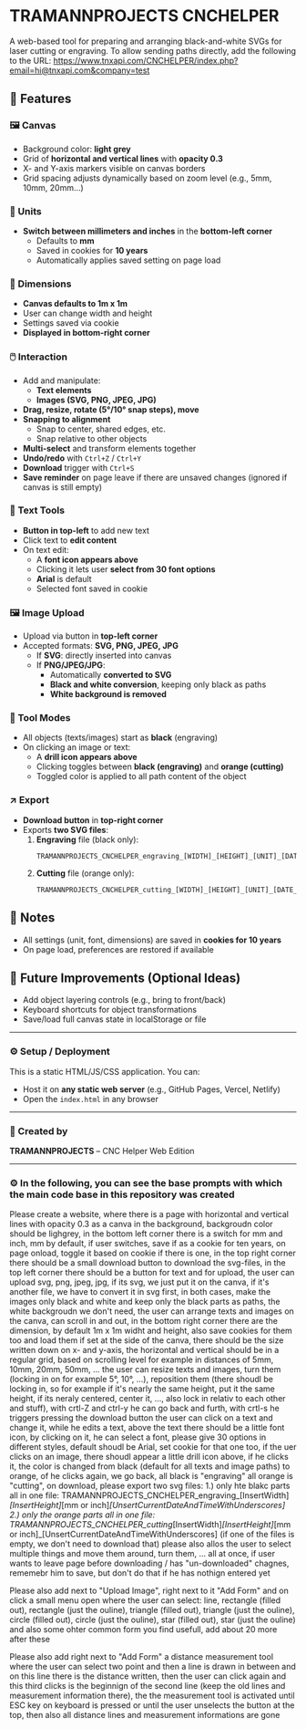# TRAMANNPROJECTS CNCHELPER

A web-based tool for preparing and arranging black-and-white SVGs for laser cutting or engraving.
To allow sending paths directly, add the following to the URL: https://www.tnxapi.com/CNCHELPER/index.php?email=hi@tnxapi.com&company=test

## 🔧 Features

### 🖼️ Canvas
- Background color: **light grey**
- Grid of **horizontal and vertical lines** with **opacity 0.3**
- X- and Y-axis markers visible on canvas borders
- Grid spacing adjusts dynamically based on zoom level (e.g., 5mm, 10mm, 20mm...)

### 📐 Units
- **Switch between millimeters and inches** in the **bottom-left corner**
  - Defaults to **mm**
  - Saved in cookies for **10 years**
  - Automatically applies saved setting on page load

### 📏 Dimensions
- **Canvas defaults to 1m x 1m**
- User can change width and height
- Settings saved via cookie
- **Displayed in bottom-right corner**

### 🖱️ Interaction
- Add and manipulate:
  - **Text elements**
  - **Images (SVG, PNG, JPEG, JPG)**
- **Drag, resize, rotate (5°/10° snap steps), move**
- **Snapping to alignment**
  - Snap to center, shared edges, etc.
  - Snap relative to other objects
- **Multi-select** and transform elements together
- **Undo/redo** with `Ctrl+Z` / `Ctrl+Y`
- **Download** trigger with `Ctrl+S`
- **Save reminder** on page leave if there are unsaved changes (ignored if canvas is still empty)

### 📝 Text Tools
- **Button in top-left** to add new text
- Click text to **edit content**
- On text edit:
  - A **font icon appears above**
  - Clicking it lets user **select from 30 font options**
  - **Arial** is default
  - Selected font saved in cookie

### 🖼️ Image Upload
- Upload via button in **top-left corner**
- Accepted formats: **SVG, PNG, JPEG, JPG**
  - If **SVG**: directly inserted into canvas
  - If **PNG/JPEG/JPG**:
    - Automatically **converted to SVG**
    - **Black and white conversion**, keeping only black as paths
    - **White background is removed**

### 🔧 Tool Modes
- All objects (texts/images) start as **black** (engraving)
- On clicking an image or text:
  - A **drill icon appears above**
  - Clicking toggles between **black (engraving)** and **orange (cutting)**
  - Toggled color is applied to all path content of the object

### ↗️ Export
- **Download button** in **top-right corner**
- Exports **two SVG files**:
  1. **Engraving** file (black only):
     ```
     TRAMANNPROJECTS_CNCHELPER_engraving_[WIDTH]_[HEIGHT]_[UNIT]_[DATE_AND_TIME].svg
     ```
  2. **Cutting** file (orange only):
     ```
     TRAMANNPROJECTS_CNCHELPER_cutting_[WIDTH]_[HEIGHT]_[UNIT]_[DATE_AND_TIME].svg
     ```

## 🧠 Notes
- All settings (unit, font, dimensions) are saved in **cookies for 10 years**
- On page load, preferences are restored if available

## 🧪 Future Improvements (Optional Ideas)
- Add object layering controls (e.g., bring to front/back)
- Keyboard shortcuts for object transformations
- Save/load full canvas state in localStorage or file

---

### ⚙️ Setup / Deployment
This is a static HTML/JS/CSS application. You can:

- Host it on **any static web server** (e.g., GitHub Pages, Vercel, Netlify)
- Open the `index.html` in any browser

---

### 👑 Created by
**TRAMANNPROJECTS** – CNC Helper Web Edition  

---

### ⚙️ In the following, you can see the base prompts with which the main code base in this repository was created





Please create a website, where there is a page with horizontal and vertical lines with opacity 0.3 as a canva in the background, backgroudn color should be lighgrey,
in the bottom left corner there is a switch for mm and inch, mm by default, if user switches, save if as a cookie for ten years, on page onload, toggle it based on cookie if there is one,
in the top right corner there should be a small download button to download the svg-files,
in the top left corner there should be a button for text and for upload,
the user can upload svg, png, jpeg, jpg, if its svg, we just put it on the canva,
if it's another file, we have to convert it in svg first,
in both cases, make the images only black and white and keep only the black parts as paths, the white backgroudn we don't need,
the user can arrange texts and images on the canva, can scroll in and out,
in the bottom right corner there are the dimension, by default 1m x 1m widht and height, also save cookies for them too and load them if set
at the side of the canva, there should be the size written down on x- and y-axis, the horizontal and vertical should be in a regular grid,
based on scrolling level for example in distances of 5mm, 10mm, 20mm, 50mm, ...
the user can resize texts and images, turn them (locking in on for example 5°, 10°, ...), reposition them (there shoudl be locking in, so for example if it's nearly the same height, put it the same height,
if its neraly centered, center it, ..., also lock in relativ to each other and stuff),
with crtl-Z and ctrl-y he can go back and furth, with crtl-s he triggers pressing the download button
the user can click on a text and change it, while he edits a text, above the text there should be a little font icon, by clicking on it, he can select a font, please give 30 options in different styles, default shoudl be Arial, set cookie for that one too,
if the uer clicks on an image, there shoudl appear a little drill icon above, if he clicks it, the color is changed from black (default for all texts and image paths) to orange, of he clicks again, we go back,
all black is "engraving" all orange is "cutting", on download, please export two svg files:
1.) only hte blakc parts all in one file: TRAMANNPROJECTS_CNCHELPER_engraving_[InsertWidth]_[InsertHeight]_[mm or inch]_[UnsertCurrentDateAndTimeWithUnderscores]
2.) only the orange parts all in one file: TRAMANNPROJECTS_CNCHELPER_cutting_[InsertWidth]_[InsertHeight]_[mm or inch]_[UnsertCurrentDateAndTimeWithUnderscores]
(if one of the files is empty, we don't need to download that)
please also allos the user to select multiple things and move them around, turn them, ... all at once,
if user wants to leave page before downloading / has "un-downloaded" chagnes, rememebr him to save, but don't do that if he has nothign entered yet

Please also add next to "Upload Image", right next to it "Add Form" and on click a small menu open where the user can select:
line, rectangle (filled out), rectangle (just the ouline), triangle (filled out), triangle (just the ouline), circle (filled out), circle (just the ouline), star (filled out), star (just the ouline)
and also some ohter common form you find usefull, add about 20 more after these

Please also add right next to "Add Form" a distance measurement tool where the user can select two point and then a line is drawn in between and on this line there is the distance written,
then the user can click again and this third clicks is the beginnign of the second line (keep the old lines and measurement information there), the the measurement tool is activated
until ESC key on keyboard is pressed or until the user unselects the button at the top, then also all distance lines and measurement informations are gone
